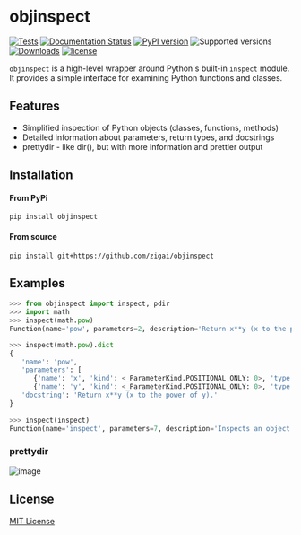 # objinspect
   
[![Tests](https://github.com/zigai/objinspect/actions/workflows/tests.yml/badge.svg)](https://github.com/zigai/objinspect/actions/workflows/tests.yml)
[![Documentation Status](https://readthedocs.org/projects/objinspect/badge/?version=latest)](https://objinspect.readthedocs.io/en/latest/?badge=latest)
[![PyPI version](https://badge.fury.io/py/objinspect.svg)](https://badge.fury.io/py/objinspect)
![Supported versions](https://img.shields.io/badge/python-3.10+-blue.svg)
[![Downloads](https://static.pepy.tech/badge/objinspect)](https://pepy.tech/project/objinspect)
[![license](https://img.shields.io/github/license/zigai/objinspect.svg)](https://github.com/zigai/objinspect/blob/main/LICENSE)

`objinspect` is a high-level wrapper around Python's built-in `inspect` module. 
It provides a simple interface for examining Python functions and classes.

## Features
- Simplified inspection of Python objects (classes, functions, methods)
- Detailed information about parameters, return types, and docstrings
- prettydir - like dir(), but with more information and prettier output

## Installation
#### From PyPi
```
pip install objinspect
```
#### From source
```
pip install git+https://github.com/zigai/objinspect
```

## Examples

``` python
>>> from objinspect import inspect, pdir
>>> import math
>>> inspect(math.pow)
Function(name='pow', parameters=2, description='Return x**y (x to the power of y).')

>>> inspect(math.pow).dict
{
   'name': 'pow', 
   'parameters': [
      {'name': 'x', 'kind': <_ParameterKind.POSITIONAL_ONLY: 0>, 'type': <class 'inspect._empty'>, 'default': <class 'inspect._empty'>, 'description': None}, 
      {'name': 'y', 'kind': <_ParameterKind.POSITIONAL_ONLY: 0>, 'type': <class 'inspect._empty'>, 'default': <class 'inspect._empty'>, 'description': None}], 
   'docstring': 'Return x**y (x to the power of y).'
}
                 
>>> inspect(inspect)
Function(name='inspect', parameters=7, description='Inspects an object and returns a structured representation of its attributes and methods.')
```
### prettydir
![image](https://github.com/zigai/objinspect/assets/69588680/e1adcf90-0ef3-49e4-8804-a662f6388475)


## License
[MIT License](https://github.com/zigai/obj-inspect/blob/master/LICENSE)
